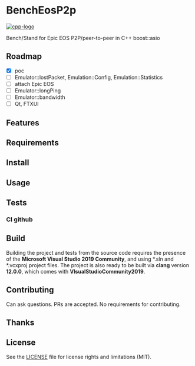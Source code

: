 # BenchEosP2p

[![cpp-logo](https://img.shields.io/badge/C++v20-Solutions-blue.svg?style=flat&logo=c%2B%2B)](
https://en.wikipedia.org/wiki/C++
)

Bench/Stand for Epic EOS P2P/peer-to-peer in C++ boost::asio

## Roadmap
- [x] poc
- [ ] Emulator::lostPacket, Emulation::Config, Emulation::Statistics
- [ ] attach Epic EOS
- [ ] Emulator::longPing
- [ ] Emulator::bandwidth
- [ ] Qt, FTXUI

## Features

## Requirements

## Install

## Usage

## Tests

### CI github

## Build
Building the project and tests from the source code requires the presence of the __Microsoft Visual Studio 2019 Community__, and using *.sln and *.vcxproj project files. The project is also ready to be built via __clang__ version __12.0.0__, which comes with __VIsualStudioCommunity2019__.

## Contributing
Can ask questions. PRs are accepted. No requirements for contributing.

## Thanks

## License
See the [LICENSE](https://github.com/Alex0vSky/TinySynapticsScroll/blob/main/LICENSE) file for license rights and limitations (MIT).
